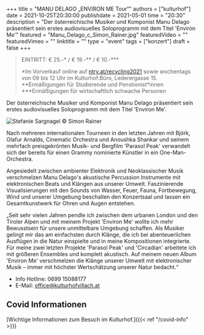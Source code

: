 +++
title = "MANU DELAGO „ENVIRON ME Tour“"
authors = ["kulturhof"]
date = 2021-10-25T20:30:00
publishdate = 2021-05-01
time = "20:30"
description = "Der österreichische Musiker und Komponist Manu Delago präsentiert sein erstes audiovisuelles Soloprogramm mit dem Titel 'Environ Me'"
featured = "Manu_Delago_c_Simon_Rainer.jpg"
featuredVideo = ""
featuredVimeo = ""
linktitle = ""
type = "event"
tags = ["konzert"]
draft = false
+++

>
> EINTRITT: € 25.-\* / € 19.-\*\* / € 10.-\*\*\*
>
> \*Im Vorverkauf online auf [ntry.at/recycling2021](http://ntry.at/recycling2021) sowie wochentags von 09 bis 12 Uhr im Kulturhof:Büro, Lederergasse 15.
> \*\*Ermäßigungen für Studierende und Penstionist\*innen
> \*\*\*Ermäßigungen für wirtschaftlich schwache Personen


Der österreichische Musiker und Komponist Manu Delago präsentiert sein erstes audiovisuelles Soloprogramm mit dem Titel 'Environ Me'.

![Stefanie Sargnagel](/img/events/2021-10-25_manudelago_environme_cover_1500x1500px_DIGITAL.jpg)
© Simon Rainer

Nach mehreren internationalen Tourneen in den letzten Jahren mit Björk, Olafur Arnalds, Cinematic Orchestra und Anoushka Shankar und seinem mehrfach preisgekrönten Musik- und Bergfilm 'Parasol Peak' verwandelt sich der bereits für einen Grammy nominierte Künstler in ein One-Man-Orchestra.

Angesiedelt zwischen ambienter Elektronik und Neoklassischer Musik verschmelzen Manu Delago's akustische Percussion Instrumente mit elektronischen Beats und Klängen aus unserer Umwelt. Faszinierende Visualisierungen mit den Sounds von Wasser, Feuer, Fauna, Fortbewegung, Wind und unserer Umgebung beschallen den Konzertsaal und lassen ein Gesamtkunstwerk für Ohren und Augen entstehen.

„Seit sehr vielen Jahren pendle ich zwischen dem urbanen London und den Tiroler Alpen und mit meinem Projekt 'Environ Me' wollte ich mehr Bewusstsein für unsere unmittelbare Umgebung schaffen. Als Musiker gelingt mir das am einfachsten durch Klänge, die ich bei abenteuerlichen Ausflügen in die Natur einspielte und in meine Kompositionen integrierte. Für meine zwei letzten Projekte 'Parasol Peak' und 'Circadian' arbeitete ich mit größeren Ensembles und komplett akustisch. Auf meinem neuen Album 'Environ Me' verschmelzen die Klänge unserer Umwelt mit elektronischer Musik – immer mit höchster Wertschätzung unserer Natur bedacht.“

 
- Info Hotline: 0699 15088177 
- E-Mail: office@kulturhofvillach.at

## Covid Informationen

[Wichtige Informationen zum Besuch im Kulturhof.]({{< ref "/covid-info" >}})
